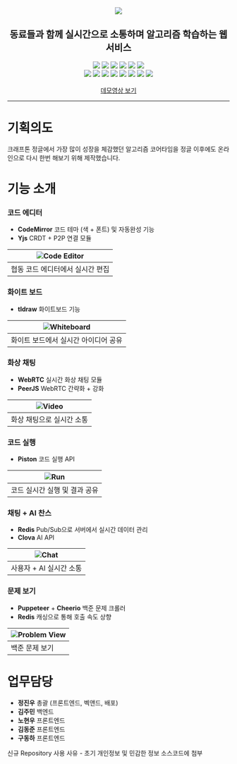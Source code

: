 <div align="center">
  <img src="https://github.com/Jinwooooo/oncore/blob/main/readme_assets/ONCORE_logo_bgTransparent.png">

  <h2>동료들과 함께 실시간으로 소통하며 알고리즘 학습하는 웹 서비스</h2>
  <div align="center">
    <img src="https://img.shields.io/badge/React-61DAFB?style=flat-square&logo=React&logoColor=white"/>
    <img src="https://img.shields.io/badge/Node.js-339933?style=flat-square&logo=Node.js&logoColor=white"/>
    <img src="https://img.shields.io/badge/Express.js-000000?style=flat-square&logo=express&logoColor=white"/>
    <img src="https://img.shields.io/badge/NestJS-E0234E?style=flat-square&logo=NestJS&logoColor=white"/>
    <img src="https://img.shields.io/badge/TypeScript-3178C6?style=flat-square&logo=typescript&logoColor=white"/>
    <img src="https://img.shields.io/badge/TailwindCSS-38B2AC?style=flat-square&logo=tailwind-css&logoColor=white"/>
    <br>
    <img src="https://img.shields.io/badge/MySQL-4479A1?style=flat-square&logo=MySQL&logoColor=white"/>
    <img src="https://img.shields.io/badge/Redis-DC382D?style=flat-square&logo=Redis&logoColor=white"/>
    <img src="https://img.shields.io/badge/WebRTC-333333?style=flat-square&logo=WebRTC&logoColor=white"/>
    <img src="https://img.shields.io/badge/Socket.io-010101?style=flat-square&logo=Socket.io&logoColor=white"/>
    <img src="https://img.shields.io/badge/Clova%20AI-00C73C?style=flat-square&logo=naver&logoColor=white"/>
    <img src="https://img.shields.io/badge/CodeMirror-FFFFFF?style=flat-square&logo=codemirror&logoColor=000000"/>
    <img src="https://img.shields.io/badge/tldraw-333333?style=flat-square&logo=tldraw&logoColor=white"/>
    <img src="https://img.shields.io/badge/GitHub-181717?style=flat-square&logo=github&logoColor=white"/>
    
  </div>
  <br>
  <a href="https://youtu.be/vHHZA0hJiAY"> 데모영상 보기 </a>
</div>

---

# 기획의도
크래프톤 정글에서 가장 많이 성장을 체감했던 알고리즘 코어타임을 정글 이후에도 온라인으로 다시 한번 해보기 위해 제작했습니다.


# 기능 소개

### 코드 에디터
- **CodeMirror** 코드 테마 (색 + 폰트) 및 자동완성 기능
- **Yjs** CRDT + P2P 연결 모듈

| ![Code Editor](https://github.com/Jinwooooo/oncore/blob/main/readme_assets/code_editor.png) |
| ----------------------------------------------------------------------------- |
| 협동 코드 에디터에서 실시간 편집                                      |

### 화이트 보드
- **tldraw** 화이트보드 기능

| ![Whiteboard](https://github.com/Jinwooooo/oncore/blob/main/readme_assets/whiteboard.png)|
| ----------------------------------------------------------------------------- |
| 화이트 보드에서 실시간 아이디어 공유                                  |

### 화상 채팅
- **WebRTC** 실시간 화상 채팅 모듈
- **PeerJS** WebRTC 간략화 + 강화

| ![Video](https://github.com/Jinwooooo/oncore/blob/main/readme_assets/video_chat.png)|
| ----------------------------------------------------------------------------- |
| 화상 채팅으로 실시간 소통                                              |

### 코드 실행
- **Piston** 코드 실행 API

| ![Run](https://github.com/Jinwooooo/oncore/blob/main/readme_assets/run.png)|
| ------------------------------------------------------------------------------ |
| 코드 실시간 실행 및 결과 공유                                                |

### 채팅 + AI 찬스
- **Redis** Pub/Sub으로 서버에서 실시간 데이터 관리
- **Clova** AI API

| ![Chat](https://github.com/Jinwooooo/oncore/blob/main/readme_assets/chat.png)|
| ----------------------------------------------------------------------- |
| 사용자 + AI 실시간 소통                                              |

### 문제 보기
- **Puppeteer** + **Cheerio** 백준 문제 크롤러
- **Redis** 캐싱으로 통해 호출 속도 상향

| ![Problem View](https://github.com/Jinwooooo/oncore/blob/main/readme_assets/view_problem.png)|
| ------------------------------------------------------------------------------ |
| 백준 문제 보기                                               |


# 업무담당
- **정진우** 총괄 (프론트엔드, 벡앤드, 배포)
- **김주민** 백엔드
- **노현우** 프론트엔드
- **김동준** 프론트엔드
- **구동하** 프론트엔드

신규 Repository 사용 사유 - 초기 개인정보 및 민감한 정보 소스코드에 첨부

